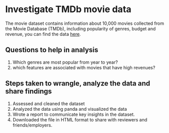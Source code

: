 # Investigate TMDb movie data

The movie dataset contains information about 10,000 movies collected from the Movie Database (TMDb), including popularity of genres, budget and revenue, you can find the data [here](https://docs.google.com/document/d/e/2PACX-1vTlVmknRRnfy_4eTrjw5hYGaiQim5ctr9naaRd4V9du2B5bxpd8FEH3KtDgp8qVekw7Cj1GLk1IXdZi/pub?embedded=True).

## Questions to help in analysis
1. Which genres are most popular from year to year?
2. which features are associated with movies that have high revenues?
## Steps taken to wrangle, analyze the data and share findings
1. Assessed and cleaned the dataset
2. Analyzed the data using panda and visualized the data
3. Wrote a report to communicate key insights in the dataset.
4. Downloaded the file in HTML format to share with reviewers and friends/employers.